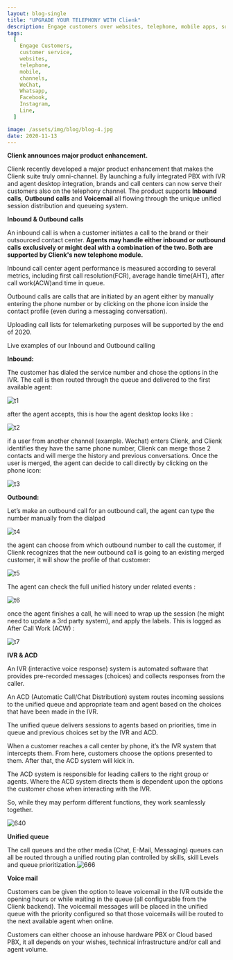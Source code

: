 ```yaml
---
layout: blog-single
title: "UPGRADE YOUR TELEPHONY WITH Clienk"
description: Engage customers over websites, telephone, mobile apps, social media channels like WeChat, Whatsapp, Facebook, Instagram and many other popular messaging apps.
tags:
  [
    Engage Customers,
    customer service,
    websites,
    telephone,
    mobile,
    channels,
    WeChat,
    Whatsapp,
    Facebook,
    Instagram,
    Line,
  ]

image: /assets/img/blog/blog-4.jpg
date: 2020-11-13
---
```


**Clienk announces major product enhancement.**

Clienk recently developed a major product enhancement that makes the Clienk suite truly omni-channel. By launching a fully integrated PBX with IVR and agent desktop integration, brands and call centers can now serve their customers also on the telephony channel. The product supports **Inbound calls**, **Outbound** **calls** and **Voicemail** all flowing through the unique unified session distribution and queueing system.

**Inbound & Outbound calls**

An inbound call is when a customer initiates a call to the brand or their outsourced contact center. **Agents may handle either inbound or outbound calls exclusively or might deal with a combination of the two. Both are supported by Clienk's new telephone module.**

Inbound call center agent performance is measured according to several metrics, including first call resolution(FCR), average handle time(AHT), after call work(ACW)and time in queue.

Outbound calls are calls that are initiated by an agent either by manually entering the phone number or by clicking on the phone icon inside the contact profile (even during a messaging conversation).

Uploading call lists for telemarketing purposes will be supported by the end of 2020.

Live examples of our Inbound and Outbound calling

**Inbound:**

The customer has dialed the service number and chose the options in the IVR. The call is then routed through the queue and delivered to the first available agent:

![t1](/assets/img/blog/t1.png)

after the agent accepts, this is how the agent desktop looks like :

![t2](/assets/img/blog/t2.png)

if a user from another channel (example. Wechat) enters Clienk, and Clienk identifies they have the same phone number, Clienk can merge those 2 contacts and will merge the history and previous conversations. Once the user is merged, the agent can decide to call directly by clicking on the phone icon:

![t3](/assets/img/blog/t3.png)

**Outbound:**

Let’s make an outbound call for an outbound call, the agent can type the number manually from the dialpad

![t4](/assets/img/blog/t4.png)

the agent can choose from which outbound number to call the customer, if Clienk recognizes that the new outbound call is going to an existing merged customer, it will show the profile of that customer:

![t5](/assets/img/blog/t5.png)

The agent can check the full unified history under related events :

![t6](/assets/img/blog/t6.jpg)

once the agent finishes a call, he will need to wrap up the session (he might need to update a 3rd party system), and apply the labels. This is logged as After Call Work (ACW) :

![t7](/assets/img/blog/t7.png)

**IVR & ACD**

An IVR (interactive voice response) system is automated software that provides pre-recorded messages (choices) and collects responses from the caller.

An ACD (Automatic Call/Chat Distribution) system routes incoming sessions to the unified queue and appropriate team and agent based on the choices that have been made in the IVR.

The unified queue delivers sessions to agents based on priorities, time in queue and previous choices set by the IVR and ACD.

When a customer reaches a call center by phone, it’s the IVR system that intercepts them. From here, customers choose the options presented to them. After that, the ACD system will kick in.

The ACD system is responsible for leading callers to the right group or agents. Where the ACD system directs them is dependent upon the options the customer chose when interacting with the IVR.

So, while they may perform different functions, they work seamlessly together.

![640](/assets/img/blog/640.webp)

**Unified queue**

The call queues and the other media (Chat, E-Mail, Messaging) queues can all be routed through a unified routing plan controlled by skills, skill Levels and queue prioritization.![666](/assets/img/blog/666.png)

**Voice mail**

Customers can be given the option to leave voicemail in the IVR outside the opening hours or while waiting in the queue (all configurable from the Clienk backend). The voicemail messages will be placed in the unified queue with the priority configured so that those voicemails will be routed to the next available agent when online.

Customers can either choose an inhouse hardware PBX or Cloud based PBX, it all depends on your wishes, technical infrastructure and/or call and agent volume.
